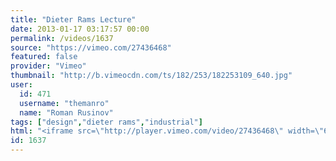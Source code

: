 ```yaml
---
title: "Dieter Rams Lecture"
date: 2013-01-17 03:17:57 00:00
permalink: /videos/1637
source: "https://vimeo.com/27436468"
featured: false
provider: "Vimeo"
thumbnail: "http://b.vimeocdn.com/ts/182/253/182253109_640.jpg"
user:
  id: 471
  username: "themanro"
  name: "Roman Rusinov"
tags: ["design","dieter rams","industrial"]
html: "<iframe src=\"http://player.vimeo.com/video/27436468\" width=\"640\" height=\"480\" frameborder=\"0\" webkitAllowFullScreen mozallowfullscreen allowFullScreen></iframe>"
id: 1637
---
```


